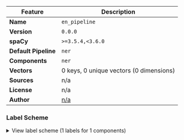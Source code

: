 | Feature | Description |
| --- | --- |
| **Name** | `en_pipeline` |
| **Version** | `0.0.0` |
| **spaCy** | `>=3.5.4,<3.6.0` |
| **Default Pipeline** | `ner` |
| **Components** | `ner` |
| **Vectors** | 0 keys, 0 unique vectors (0 dimensions) |
| **Sources** | n/a |
| **License** | n/a |
| **Author** | [n/a]() |

### Label Scheme

<details>

<summary>View label scheme (1 labels for 1 components)</summary>

| Component | Labels |
| --- | --- |
| **`ner`** | `REF_NO` |

</details>